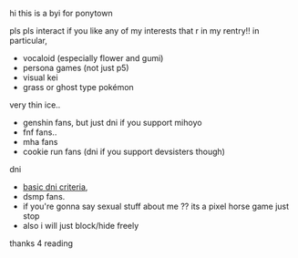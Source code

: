 hi this is a byi for ponytown


pls pls interact if you like any of my interests that r in my rentry!! in particular,
- vocaloid (especially flower and gumi)
- persona games (not just p5)
- visual kei
- grass or ghost type pokémon

very thin ice.. 
- genshin fans, but just dni if you support mihoyo 
- fnf fans.. 
- mha fans 
- cookie run fans (dni if you support devsisters though)

dni
- [basic dni criteria](https://listography.com/dni),
- dsmp fans.
- if you're gonna say sexual stuff about me ?? its a pixel horse game just stop
- also i will just block/hide freely

thanks 4 reading 



